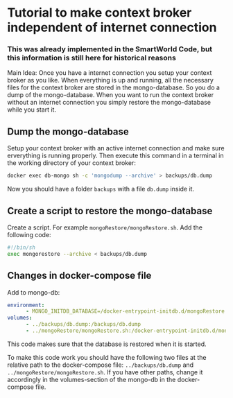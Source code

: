 # Tutorial to make context broker independent of internet connection

### This was already implemented in the SmartWorld Code, but this information is still here for historical reasons

Main Idea: Once you have a internet connection you setup your context broker as you like. When everything is up and running, all the necessary files for the context broker are stored in the mongo-database. So you do a dump of the mongo-database. When you want to run the context broker without an internet connection you simply restore the mongo-database while you start it.

## Dump the mongo-database

Setup your context broker with an active internet connection and make sure erverything is running properly. Then execute this command in a terminal in the working directory of your context broker:

```sh
docker exec db-mongo sh -c 'mongodump --archive' > backups/db.dump
```

Now you should have a folder `backups` with a file `db.dump` inside it.

## Create a script to restore the mongo-database

Create a script. For example `mongoRestore/mongoRestore.sh`. Add the following code:

```sh
#!/bin/sh
exec mongorestore --archive < backups/db.dump
```


## Changes in docker-compose file

Add to mongo-db:

```yml
environment:
      - MONGO_INITDB_DATABASE=/docker-entrypoint-initdb.d/mongoRestore.sh
volumes:
      - ../backups/db.dump:/backups/db.dump
      - ../mongoRestore/mongoRestore.sh:/docker-entrypoint-initdb.d/mongoRestore.sh
```

This code makes sure that the database is restored when it is started.

To make this code work you should have the following two files at the relative path to the docker-compose file: `../backups/db.dump` and `../mongoRestore/mongoRestore.sh`.
If you have other paths, change it accordingly in the volumes-section of the mongo-db in the docker-compose file.